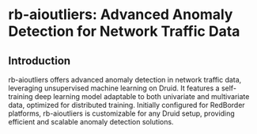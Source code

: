 # rb-aioutliers: Advanced Anomaly Detection for Network Traffic Data

## Introduction

rb-aioutliers offers advanced anomaly detection in network traffic data, leveraging unsupervised machine learning on Druid. It features a self-training deep learning model adaptable to both univariate and multivariate data, optimized for distributed training. Initially configured for RedBorder platforms, rb-aioutliers is customizable for any Druid setup, providing efficient and scalable anomaly detection solutions.

